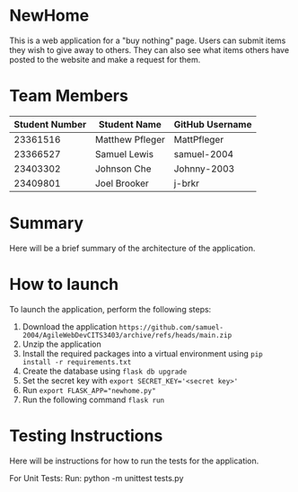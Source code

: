 # NewHome
This is a web application for a "buy nothing" page. 
Users can submit items they wish to give away to others.
They can also see what items others have posted to the website and make a request for them.

# Team Members
Student Number | Student Name | GitHub Username
--- | --- | --- 
23361516 | Matthew Pfleger | MattPfleger
23366527 | Samuel Lewis  | samuel-2004
23403302 | Johnson Che | Johnny-2003
23409801 | Joel Brooker | j-brkr

# Summary
Here will be a brief summary of the architecture of the application.

# How to launch
To launch the application, perform the following steps:
1. Download the application `https://github.com/samuel-2004/AgileWebDevCITS3403/archive/refs/heads/main.zip`
2. Unzip the application
3. Install the required packages into a virtual environment using `pip install -r requirements.txt`
4. Create the database using `flask db upgrade`
5. Set the secret key with `export SECRET_KEY='<secret key>'`
6. Run `export FLASK_APP="newhome.py"`
7. Run the following command `flask run`

# Testing Instructions
Here will be instructions for how to run the tests for the application.

For Unit Tests:
Run: python -m unittest tests.py